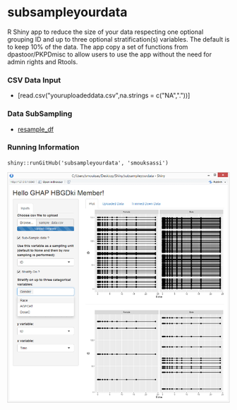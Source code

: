subsampleyourdata
========

R Shiny app to reduce the size of your data respecting one optional grouping ID and up to three optional stratification(s) variables. The default is to keep 10% of the data.
The app copy a set of functions from dpastoor/PKPDmisc to allow users to use the app without the need for admin rights and Rtools.


### CSV Data Input 

* [read.csv("youruploadeddata.csv",na.strings = c("NA","."))]

### Data SubSampling

* [resample_df](https://github.com/smouksassi/PKPDmisc/blob/master/R/resampling_functions.R)


### Running Information
```
shiny::runGitHub('subsampleyourdata', 'smouksassi')

```

![Example use case with the included sample_df.csv.](./snapshot.png)
